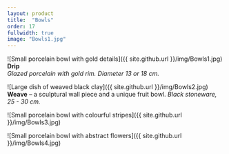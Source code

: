 ```yaml
---
layout: product
title:  "Bowls"
order: 17
fullwidth: true
image: "Bowls1.jpg"
---
```



![Small porcelain bowl with gold details]({{ site.github.url }}/img/Bowls1.jpg)
**Drip**  
*Glazed porcelain with gold rim. Diameter 13 or 18 cm.*


![Large dish of weaved black clay]({{ site.github.url }}/img/Bowls2.jpg)
**Weave** – a sculptural wall piece and a unique fruit bowl.
*Black stoneware, 25 - 30 cm.*

![Small porcelain bowl with colourful stripes]({{ site.github.url }}/img/Bowls3.jpg)

![Small porcelain bowl with abstract flowers]({{ site.github.url }}/img/Bowls4.jpg)
